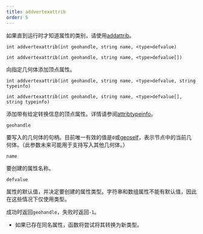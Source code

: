 ```yaml
---
title: addvertexattrib
order: 5
---
```


如果直到运行时才知道属性的类别，请使用[addattrib](addattrib.html "向几何体添加属性")。

`int addvertexattrib(int geohandle, string name, <type>defvalue)`

`int addvertexattrib(int geohandle, string name, <type>defvalue[])`

向指定几何体添加顶点属性。

`int addvertexattrib(int geohandle, string name, <type>defvalue, string typeinfo)`

`int addvertexattrib(int geohandle, string name, <type>defvalue[], string typeinfo)`

添加带有给定转换信息的顶点属性。详情请参阅[attribtypeinfo](attribtypeinfo.html "返回几何体属性的转换元数据")。

`geohandle`

要写入的几何体的句柄。目前唯一有效的值是`0`或[geoself](geoself.html "返回当前几何体的句柄")，表示节点中的当前几何体。（此参数未来可能用于支持写入其他几何体。）

`name`

要创建的属性名称。

`defvalue`

属性的默认值，并决定要创建的属性类型。字符串和数组属性不能有默认值，因此在这些情况下仅使用类型。

成功时返回`geohandle`，失败时返回`-1`。

- 如果已存在同名属性，函数将尝试将其转换为新类型。